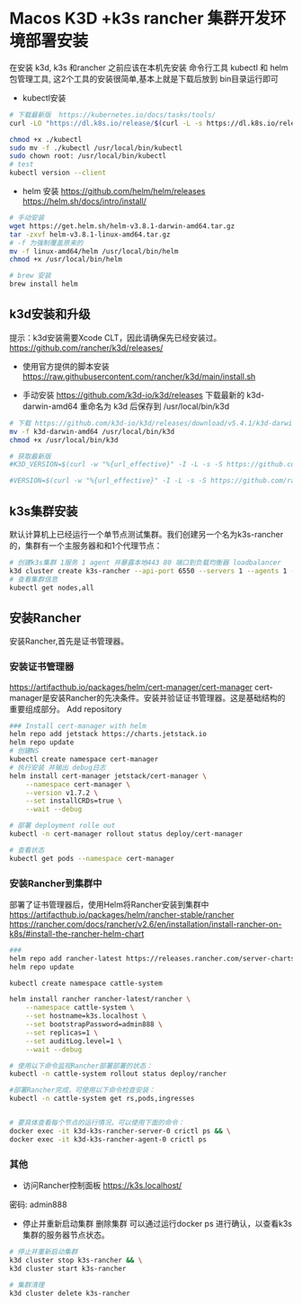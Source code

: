 # Macos K3D +k3s rancher 集群开发环境部署安装

在安装 k3d, k3s 和rancher 之前应该在本机先安装 命令行工具 kubectl 和 helm 包管理工具, 这2个工具的安装很简单,基本上就是下载后放到 bin目录运行即可

- kubectl安装
~~~sh
# 下载最新版  https://kubernetes.io/docs/tasks/tools/
curl -LO "https://dl.k8s.io/release/$(curl -L -s https://dl.k8s.io/release/stable.txt)/bin/darwin/amd64/kubectl"

chmod +x ./kubectl
sudo mv -f ./kubectl /usr/local/bin/kubectl
sudo chown root: /usr/local/bin/kubectl
# test
kubectl version --client
~~~

- helm 安装
https://github.com/helm/helm/releases
https://helm.sh/docs/intro/install/
~~~sh
# 手动安装
wget https://get.helm.sh/helm-v3.8.1-darwin-amd64.tar.gz
tar -zxvf helm-v3.8.1-linux-amd64.tar.gz
# -f 为强制覆盖原来的
mv -f linux-amd64/helm /usr/local/bin/helm
chmod +x /usr/local/bin/helm

# brew 安装
brew install helm
~~~


## k3d安装和升级

提示：k3d安装需要Xcode CLT，因此请确保先已经安装过。
https://github.com/rancher/k3d/releases/

- 使用官方提供的脚本安装
https://raw.githubusercontent.com/rancher/k3d/main/install.sh

- 手动安装
https://github.com/k3d-io/k3d/releases 
下载最新的 k3d-darwin-amd64 重命名为 k3d 后保存到 /usr/local/bin/k3d
~~~sh
# 下载 https://github.com/k3d-io/k3d/releases/download/v5.4.1/k3d-darwin-amd64
mv -f k3d-darwin-amd64 /usr/local/bin/k3d
chmod +x /usr/local/bin/k3d

# 获取最新版
#K3D_VERSION=$(curl -w "%{url_effective}" -I -L -s -S https://github.com/rancher/k3d/releases/latest -o /dev/null | sed -e "s|.*/||")

#VERSION=$(curl -w "%{url_effective}" -I -L -s -S https://github.com/rancher/k3s/releases/latest -o /dev/null | sed -e "s|.*/||")

~~~


## k3s集群安装

默认计算机上已经运行一个单节点测试集群。我们创建另一个名为k3s-rancher的，集群有一个主服务器和和1个代理节点：
~~~sh
# 创建k3s集群 1服务 1 agent 并暴露本地443 80 端口到负载均衡器 loadbalancer
k3d cluster create k3s-rancher --api-port 6550 --servers 1 --agents 1 --port 443:443@loadbalancer --port 80:80@loadbalancer
# 查看集群信息
kubectl get nodes,all
~~~

## 安装Rancher

安装Rancher,首先是证书管理器。 

### 安装证书管理器
https://artifacthub.io/packages/helm/cert-manager/cert-manager
cert-manager是安装Rancher的先决条件。安装并验证证书管理器。这是基础结构的重要组成部分。
Add repository
~~~sh
### Install cert-manager with helm
helm repo add jetstack https://charts.jetstack.io
helm repo update
# 创建NS
kubectl create namespace cert-manager
# 执行安装 并输出 debug日志
helm install cert-manager jetstack/cert-manager \
    --namespace cert-manager \
    --version v1.7.2 \
    --set installCRDs=true \
    --wait --debug

# 部署 deployment rolle out
kubectl -n cert-manager rollout status deploy/cert-manager

# 查看状态
kubectl get pods --namespace cert-manager

~~~

### 安装Rancher到集群中
部署了证书管理器后，使用Helm将Rancher安装到集群中
https://artifacthub.io/packages/helm/rancher-stable/rancher
https://rancher.com/docs/rancher/v2.6/en/installation/install-rancher-on-k8s/#install-the-rancher-helm-chart
~~~sh
### 
helm repo add rancher-latest https://releases.rancher.com/server-charts/latest
helm repo update

kubectl create namespace cattle-system

helm install rancher rancher-latest/rancher \
    --namespace cattle-system \
    --set hostname=k3s.localhost \
    --set bootstrapPassword=admin888 \
    --set replicas=1 \
    --set auditLog.level=1 \
    --wait --debug

# 使用以下命令监视Rancher部署部署的状态：
kubectl -n cattle-system rollout status deploy/rancher

#部署Rancher完成，可使用以下命令检查安装：
kubectl -n cattle-system get rs,pods,ingresses


# 要具体查看每个节点的运行情况，可以使用下面的命令：
docker exec -it k3d-k3s-rancher-server-0 crictl ps && \
docker exec -it k3d-k3s-rancher-agent-0 crictl ps
~~~

### 其他
- 访问Rancher控制面板
https://k3s.localhost/

密码: admin888


- 停止并重新启动集群 删除集群
可以通过运行docker ps 进行确认，以查看k3s集群的服务器节点状态。
~~~sh
# 停止并重新启动集群
k3d cluster stop k3s-rancher && \
k3d cluster start k3s-rancher

# 集群清理
k3d cluster delete k3s-rancher
~~~
